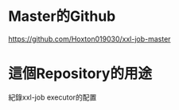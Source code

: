 # Master的Github

https://github.com/Hoxton019030/xxl-job-master

# 這個Repository的用途

紀錄xxl-job executor的配置

